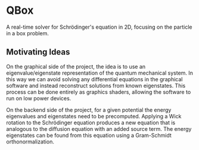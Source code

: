 # QBox
A real-time solver for Schrödinger's equation in 2D, focusing on the
particle in a box problem.

## Motivating Ideas
On the graphical side of the project, the idea is to use an
eigenvalue/eigenstate representation of the quantum mechanical system.
In this way we can avoid solving any differential equations in the
graphical software and instead reconstruct solutions from known
eigenstates. This process can be done entirely as graphics shaders,
allowing the software to run on low power devices.

On the backend side of the project, for a given potential the energy
eigenvalues and eigenstates need to be precomputed. Applying a Wick
rotation to the Schrödinger equation produces a new equation that is
analogous to the diffusion equation with an added source term. The energy
eigenstates can be found from this equation using a Gram-Schmidt
orthonormalization.
